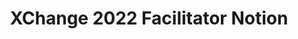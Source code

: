 ---
title: XChange 2022 Facilitator Notion
redirect_to: https://topaz-erica-146.notion.site/XChange-2022-Facilitation-63c35b6c277c478a861c0d7603b412cf
redirect_from: 
  - /XChange2022FaciNotion
  - /xchange2022facinotion
---